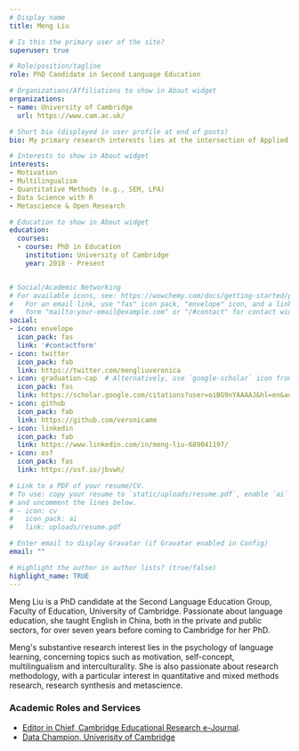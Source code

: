 ```yaml
---
# Display name
title: Meng Liu

# Is this the primary user of the site?
superuser: true

# Role/position/tagline
role: PhD Candidate in Second Language Education

# Organizations/Affiliations to show in About widget
organizations:
- name: University of Cambridge
  url: https://www.cam.ac.uk/

# Short bio (displayed in user profile at end of posts)
bio: My primary research interests lies at the intersection of Applied Linguistics and Educational Psychology. My PhD project aims to understand the motivation of learners who are learning multiple foreign languages concurrently. Another strand of my research interest lies in research methodology and metascience, ranging from research synthesis to the open science reform. I love using R and doing data analysis. 

# Interests to show in About widget
interests:
- Motivation
- Multilingualism
- Quantitative Methods (e.g., SEM, LPA)
- Data Science with R
- Metascience & Open Research

# Education to show in About widget
education:
  courses:
  - course: PhD in Education
    institution: University of Cambridge
    year: 2018 - Present


# Social/Academic Networking
# For available icons, see: https://wowchemy.com/docs/getting-started/page-builder/#icons
#   For an email link, use "fas" icon pack, "envelope" icon, and a link in the
#   form "mailto:your-email@example.com" or "/#contact" for contact widget.
social:
- icon: envelope
  icon_pack: fas
  link: '#contactform'
- icon: twitter
  icon_pack: fab
  link: https://twitter.com/mengliuveronica
- icon: graduation-cap  # Alternatively, use `google-scholar` icon from `ai` icon pack
  icon_pack: fas
  link: https://scholar.google.com/citations?user=oiBG9nYAAAAJ&hl=en&authuser=1
- icon: github
  icon_pack: fab
  link: https://github.com/veronicamm
- icon: linkedin
  icon_pack: fab
  link: https://www.linkedin.com/in/meng-liu-689041197/
- icon: osf
  icon_pack: fas
  link: https://osf.io/jbvwh/ 

# Link to a PDF of your resume/CV.
# To use: copy your resume to `static/uploads/resume.pdf`, enable `ai` icons in `params.toml`, 
# and uncomment the lines below.
# - icon: cv
#   icon_pack: ai
#   link: uploads/resume.pdf

# Enter email to display Gravatar (if Gravatar enabled in Config)
email: ""

# Highlight the author in author lists? (true/false)
highlight_name: TRUE
---
```


Meng Liu is a PhD candidate at the Second Language Education Group, Faculty of Education, University of Cambridge. Passionate about language education, she taught English in China, both in the private and public sectors, for over seven years before coming to Cambridge for her PhD. 

Meng's substantive research interest lies in the psychology of language learning, concerning topics such as motivation, self-concept, multilingualism and interculturality. She is also passionate about research methodology, with a particular interest in quantitative and mixed methods research, research synthesis and metascience. 

### Academic Roles and Services 
* [Editor in Chief, Cambridge Educational Research e-Journal](https://cerj.educ.cam.ac.uk/editorial/).
* [Data Champion, Univerisity of Cambridge](https://www.data.cam.ac.uk/data-champions-search?page=7)

